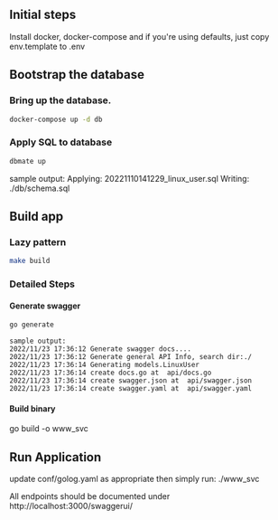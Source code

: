 ## Initial steps

Install docker, docker-compose and if you're using defaults, just copy env.template to .env

## Bootstrap the database

### Bring up the database.  

```sh 
docker-compose up -d db 
```

### Apply SQL to database

```sh 
dbmate up 
```

sample output:
Applying: 20221110141229_linux_user.sql
Writing: ./db/schema.sql

## Build app
### Lazy pattern

```sh 
make build
```
### Detailed Steps

#### Generate swagger

```sh 
go generate
```

```
sample output:
2022/11/23 17:36:12 Generate swagger docs....
2022/11/23 17:36:12 Generate general API Info, search dir:./
2022/11/23 17:36:14 Generating models.LinuxUser
2022/11/23 17:36:14 create docs.go at  api/docs.go
2022/11/23 17:36:14 create swagger.json at  api/swagger.json
2022/11/23 17:36:14 create swagger.yaml at  api/swagger.yaml
```

#### Build binary 
go build -o www_svc

## Run Application 

update conf/golog.yaml as appropriate then simply run: ./www_svc

All endpoints should be documented under http://localhost:3000/swaggerui/


